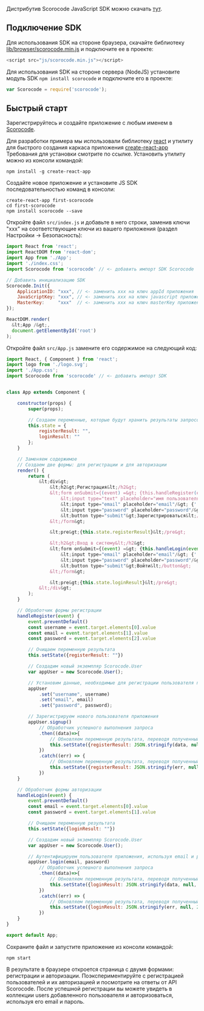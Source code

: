 Дистрибутив Scorocode JavaScript SDK можно скачать [тут](https://github.com/Scorocode/scorocode-SDK-JS).

## Подключение SDK

Для использования SDK на стороне браузера, скачайте библиотеку [lib/browser/scorocode.min.js](https://github.com/Scorocode/scorocode-SDK-JS/blob/master/lib/browser/scorocode.min.js) и подключите ее в проекте: 
```js
<script src="js/scorocode.min.js"></script>
```
 
Для использования SDK на стороне сервера (NodeJS) установите модуль SDK `npm install scorocode` и подключите его в проекте:
```js
var Scorocode = require('scorocode');
```

## Быстрый старт

Зарегистрируйтесь и создайте приложение с любым именем в [Scorocode](https://scorocode.ru/).

Для разработки примера мы использовали библиотеку [react](https://facebook.github.io/react/) и утилиту для быстрого создания каркаса приложения [create-react-app](https://github.com/facebookincubator/create-react-app) Требования для установки смотрите по ссылке. Установить утилиту можно из консоли командой:

```
npm install -g create-react-app
```

Создайте новое приложение и установите JS SDK последовательностью команд в консоли:

```
create-react-app first-scorocode
cd first-scorocode
npm install scorocode --save
```

Откройте файл `src/index.js` и добавьте в него строки, заменив ключи "xxx" на соответствующие ключи из вашего приложения (раздел Настройки -> Безопасность):

```js
import React from 'react';
import ReactDOM from 'react-dom';
import App from './App';
import './index.css';
import Scorocode from 'scorocode' // <- добавить импорт SDK Scorocode

// Добавить инициализацию SDK
Scorocode.Init({
    ApplicationID: "xxx", // <- заменить xxx на ключ appId приложения
    JavaScriptKey: "xxx", // <- заменить xxx на ключ javascript приложения
    MasterKey:     "xxx"  // <- заменить xxx на ключ masterKey приложения
});

ReactDOM.render(
  &lt;App /&gt;,
  document.getElementById('root')
);
```

Откройте файл `src/App.js` замените его содержимое на следующий код:

```js
import React, { Component } from 'react';
import logo from './logo.svg';
import './App.css';
import Scorocode from 'scorocode' // <- добавить импорт SDK


class App extends Component {

    constructor(props) {
        super(props);

        // Создаем переменные, которые будут хранить результаты запросов
        this.state = {
            registerResult: "",
            loginResult: ""
        };
    }

    // Заменяем содержимое
    // Создаем две формы: для регистрации и для авторизации
    render() {
        return (
            &lt;div&gt;
                &lt;h2&gt;Регистрация&lt;/h2&gt;
                &lt;form onSubmit={(event) =&gt; {this.handleRegister(event)}}&gt;
                    &lt;input type="text" placeholder="имя пользователя"/&gt; {' '}
                    &lt;input type="email" placeholder="email"/&gt; {' '}
                    &lt;input type="password" placeholder="password"/&gt;
                    &lt;button type="submit"&gt;Зарегистрироваться&lt;/button&gt;
                &lt;/form&gt;

                &lt;pre&gt;{this.state.registerResult}&lt;/pre&gt;

                &lt;h2&gt;Вход в систему&lt;/h2&gt;
                &lt;form onSubmit={(event) =&gt; {this.handleLogin(event)}}&gt;
                    &lt;input type="email" placeholder="email"/&gt; {' '}
                    &lt;input type="password" placeholder="password"/&gt;
                    &lt;button type="submit"&gt;Войти&lt;/button&gt;
                &lt;/form&gt;

                &lt;pre&gt;{this.state.loginResult}&lt;/pre&gt;
            &lt;/div&gt;
        );
    }

    // Обработчик формы регистрации
    handleRegister(event) {
        event.preventDefault()
        const username = event.target.elements[0].value
        const email = event.target.elements[1].value
        const password = event.target.elements[2].value

        // Очищаем переменную результата
        this.setState({registerResult: ""})

        // Создадим новый экземпляр Scorocode.User
        var appUser = new Scorocode.User();

        // Установим данные, необходимые для регистрации пользователя приложения
        appUser
            .set("username", username)
            .set("email", email)
            .set("password", password);

        // Зарегистрируем нового пользователя приложения
        appUser.signup()
            // Обработчик успешного выполнения запроса
            .then((data)=>{
                // Обновляем переменную результата, переводя полученный объект в строку
                this.setState({registerResult: JSON.stringify(data, null, 2)})
            })
            .catch((err) => {
                // Обновляем переменную результата, переводя полученный объект в строку
                this.setState({registerResult: JSON.stringify(err, null, 2)})
            })
    }

    // Обработчик формы авторизации
    handleLogin(event) {
        event.preventDefault()
        const email = event.target.elements[0].value
        const password = event.target.elements[1].value

        // Очищаем переменную результата
        this.setState({loginResult: ""})

        // Создадим новый экземпляр Scorocode.User
        var appUser = new Scorocode.User();

        // Аутентифицируем пользователя приложения, используя email и password
        appUser.login(email, password)
            // Обработчик успешного выполнения запроса
            .then((data)=>{
                // Обновляем переменную результата, переводя полученный объект в строку
                this.setState({loginResult: JSON.stringify(data, null, 2)})
            })
            .catch((err) => {
                // Обновляем переменную результата, переводя полученный объект в строку
                this.setState({loginResult: JSON.stringify(err, null, 2)})
            })
    }
}

export default App;
```

Сохраните файл и запустите приложение из консоли командой:

```
npm start
```

В результате в браузере откроется страница с двумя формами: регистрации и авторизации.
Поэкспериментируйте с регистрацией пользователей и их авторизацией и посмотрите на ответы от API Scorocode.
После успешной регистрации вы можете увидеть в коллекции users добавленного пользователя и авторизоваться, используя его email и пароль.
